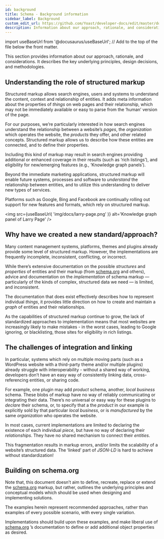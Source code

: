 ```yaml
---
id: background
title: Schema - Background information
sidebar_label: Background
custom_edit_url: https://github.com/Yoast/developer-docs/edit/master/docs/features/schema/background.md
description: Information about our approach, rationale, and considerations when it comes to schema.org markup.
---
```

import useBaseUrl from '@docusaurus/useBaseUrl'; // Add to the top of the file below the front matter.

This section provides information about our approach, rationale, and considerations. It describes the key underlying principles, design decisions, and methodologies.

## Understanding the role of structured markup
Structured markup allows search engines, users and systems to understand the content, context and relationship of entities. It adds meta information about the properties of *things* on web pages and their relationship, which may not be immediately available or easy to parse from the ‘human’ version of the page.

For our purposes, we’re particularly interested in how search engines understand the relationship between a website’s *pages*, the *organization* which operates the website, the *products* they offer, and other related concepts. Structured markup allows us to describe how these entities are connected, and to define their properties.

Including this kind of markup may result in search engines providing additional or enhanced coverage in their results (such as ‘rich listings’), and eligibility for new/emerging features (e.g., ‘Knowledge graph panels’).

Beyond the immediate marketing applications, structured markup will enable future systems, processes and software to *understand* the relationship between entities, and to utilize this understanding to deliver new types of services.

Platforms such as Google, Bing and Facebook are continually rolling out support for new features and formats, which rely on structured markup.

<img src={useBaseUrl( 'img/docs/larry-page.png' )} alt='Knowledge graph panel of Larry Page' />

## Why have we created a new standard/approach?
Many content management systems, platforms, themes and plugins already provide some level of structured markup. However, the implementations are frequently incomplete, inconsistent, conflicting, or incorrect.

While there’s extensive documentation on the possible *structures* and *properties* of entities and their markup (from [schema.org](https://schema.org/) and others), advice and documentation on the *implementation* of schema markup — particularly of the kinds of complex, structured data we need — is limited, and inconsistent.

The documentation that does exist effectively describes how to represent individual *things*, it provides little direction on how to create and maintain a *graph* of entities and their relationships.

As the capabilities of structured markup continue to grow, the lack of standardized approaches to implementation means that most websites are increasingly likely to make mistakes - in the worst cases, leading to Google ignoring, or blacklisting, those sites for eligibility in rich listings.

## The challenges of integration and linking
In particular, systems which rely on multiple moving parts (such as a WordPress website with a third-party theme and/or multiple plugins) already struggle with interoperability - without a shared way of working, developers don’t have an easy way of consistently linking data, cross-referencing entities, or sharing code.

For example, one plugin may add *product* schema, another, *local business* schema. These blobs of markup have no way of reliably communicating or integrating their data. There’s no universal or easy way for these plugins to *declare* their schema, or, to specify that a the *product* in our example is explicitly sold by that particular *local business*, or is *manufactured* by the same *organization* who operates the website.

In most cases, current implementations are limited to declaring the existence of each individual *piece*, but have no way of declaring their *relationships*. They have no shared mechanism to connect their *entities*.

This fragmentation results in markup errors, and/or limits the scalability of a website’s structured data. The ‘linked’ part of *JSON-LD* is hard to achieve without standardization!

## Building on schema.org
Note that, this document doesn’t aim to define, recreate, replace or extend the [schema.org](http://schema.org/) markup, but rather, outlines the underlying principles and conceptual models which should be used when designing and implementing solutions.

The examples herein represent recommended approaches, rather than examples of every possible scenario, with every single variation.

Implementations should build upon these examples, and make liberal use of [schema.org](http://schema.org/) ’s documentation to define or add additional object properties as desired.
